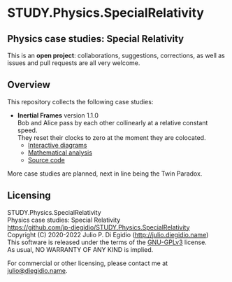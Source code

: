 # STUDY.Physics.SpecialRelativity
## **Physics case studies: Special Relativity**

This is an **open project**: collaborations, suggestions, corrections,
as well as issues and pull requests are all very welcome.

## Overview

This repository collects the following case studies:

- **Inertial Frames** version 1.1.0  
  Bob and Alice pass by each other collinearly at a relative constant speed.  
  They reset their clocks to zero at the moment they are colocated.  
  - [Interactive diagrams](https://jp-diegidio.github.io/STUDY.Physics.SpecialRelativity/home/InertialFrames/App/index.html)
  - [Mathematical analysis](https://jp-diegidio.github.io/STUDY.Physics.SpecialRelativity/home/InertialFrames/Docs/sr.inertial.md)
  - [Source code](https://github.com/jp-diegidio/STUDY.Physics.SpecialRelativity/blob/master/home/InertialFrames)

More case studies are planned, next in line being the Twin Paradox.

## Licensing

STUDY.Physics.SpecialRelativity  
Physics case studies: Special Relativity  
https://github.com/jp-diegidio/STUDY.Physics.SpecialRelativity  
Copyright (C) 2020-2022 Julio P. Di Egidio (http://julio.diegidio.name)  
This software is released under the terms of the
[GNU-GPLv3](https://www.gnu.org/licenses/gpl-3.0.html) license.  
As usual, NO WARRANTY OF ANY KIND is implied.

For commercial or other licensing, please contact me at
[julio@diegidio.name](julio@diegidio.name).
